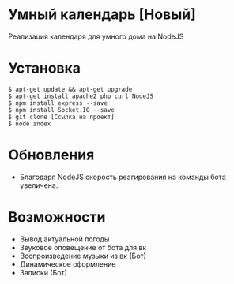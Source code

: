 # Умный календарь [Новый]
Реализация календаря для умного дома на NodeJS
# Установка
```
$ apt-get update && apt-get upgrade
$ apt-get install apache2 php curl NodeJS
$ npm install express --save
$ npm install Socket.IO --save
$ git clone [Ссылка на проект]
$ node index
```

# Обновления
 - Благодаря NodeJS скорость реагирования на команды бота увеличена.

# Возможности 
- Вывод актуальной погоды
- Звуковое оповещение от бота для вк
- Воспроизведение музыки из вк (Бот)
- Динамическое оформление
- Записки (Бот)
